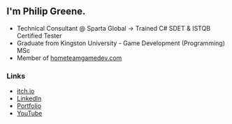 ## I'm Philip Greene. 
- Technical Consultant @ Sparta Global -> Trained C# SDET & ISTQB Certified Tester
- Graduate from Kingston University - Game Development (Programming) MSc
- Member of [hometeamgamedev.com](https://hometeamgamedev.com/)

### Links
 - [itch.io](https://vyrium.itch.io/)
 - [LinkedIn](https://www.linkedin.com/in/philipgreene1/)
 - [Portfolio](http://philipgreene.portfoliobox.net/)
 - [YouTube](https://www.youtube.com/Vyrium)
